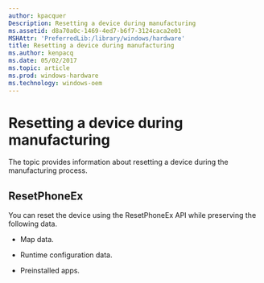 ```yaml
---
author: kpacquer
Description: Resetting a device during manufacturing
ms.assetid: d8a70a0c-1469-4ed7-b6f7-3124caca2e01
MSHAttr: 'PreferredLib:/library/windows/hardware'
title: Resetting a device during manufacturing
ms.author: kenpacq
ms.date: 05/02/2017
ms.topic: article
ms.prod: windows-hardware
ms.technology: windows-oem
---
```


# Resetting a device during manufacturing


The topic provides information about resetting a device during the manufacturing process.

## <span id="ResetPhoneEx"></span><span id="resetphoneex"></span><span id="RESETPHONEEX"></span>ResetPhoneEx


You can reset the device using the ResetPhoneEx API while preserving the following data.

-   Map data.

-   Runtime configuration data.

-   Preinstalled apps.

 

 





